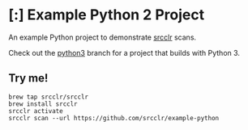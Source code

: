# [:] Example Python 2 Project

An example Python project to demonstrate [srcclr](https://www.srcclr.com) scans.

Check out the [python3](https://github.com/srcclr/example-python/tree/python3) branch for a project that builds with Python 3.

## Try me!   

```
brew tap srcclr/srcclr
brew install srcclr
srcclr activate
srcclr scan --url https://github.com/srcclr/example-python
```


